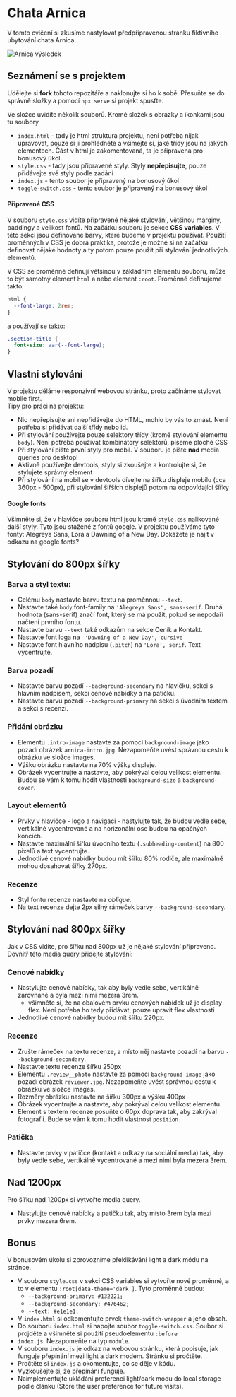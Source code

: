 # Chata Arnica
V tomto cvičení si zkusíme nastylovat předpřipravenou stránku fiktivního ubytování chata Arnica. 

![Arnica výsledek](./result/chata-arnica-result.gif)

## Seznámení se s projektem
Udělejte si **fork** tohoto repozitáře a naklonujte si ho k sobě. Přesuňte se do správně složky a pomocí `npx serve` si projekt spusťte.    

Ve složce uvidíte několik souborů. Kromě složek s obrázky a ikonkami jsou tu soubory
- `index.html` - tady je html struktura projektu, není potřeba nijak upravovat, pouze si ji prohlédněte a všímejte si, jaké třídy jsou na jakých elementech. Část v html je zakomentovaná, ta je připravená pro bonusový úkol.
- `style.css` - tady jsou připravené styly. Styly **nepřepisujte**, pouze přidávejte své styly podle zadání
- `index.js` - tento soubor je připravený na bonusový úkol
- `toggle-switch.css` - tento soubor je připravený na bonusový úkol

#### Připravené CSS
V souboru `style.css` vidíte připravené nějaké stylování, většinou marginy, paddingy a velikost fontů. Na začátku souboru je sekce **CSS variables**. V této sekci jsou definované barvy, které budeme v projektu používat. Použití proměnných v CSS je dobrá praktika, protože je možné si na začátku definovat nějaké hodnoty a ty potom pouze použít při stylování jednotlivých elementů.     

V CSS se proměnné definují většinou v základním elementu souboru, může to být samotný element `html` a nebo element `:root`. Proměnné definujeme takto: 
```css
html {
  --font-large: 2rem;
}
```
a používají se takto: 
```css
.section-title {
  font-size: var(--font-large);
}
```

## Vlastní stylování 
V projektu děláme responzivní webovou stránku, proto začínáme stylovat mobile first.  
Tipy pro práci na projektu:
- Nic nepřepisujte ani nepřidávejte do HTML, mohlo by vás to zmást. Není potřeba si přidávat další třídy nebo id. 
- Při stylování používejte pouze selektory třídy (kromě stylování elementu `body`). Není potřeba používat kombinátory selektorů, píšeme ploché CSS
- Při stylování pište první styly pro mobil. V souboru je pište **nad** media queries pro desktop!
- Aktivně používejte devtools, styly si zkoušejte a kontrolujte si, že stylujete správný element 
- Při stylování na mobil se v devtools dívejte na šířku displeje mobilu (cca 360px - 500px), při stylování šiřších displejů potom na odpovídající šířky 

#### Google fonts
Všimněte si, že v hlavičce souboru html jsou kromě `style.css` nalikované další styly. Tyto jsou stažené z fontů google. V projektu používáme tyto fonty: Alegreya Sans, Lora a Dawning of a New Day. Dokážete je najít v odkazu na google fonts? 

## Stylování do 800px šířky
### Barva a styl textu: 
- Celému `body` nastavte barvu textu na proměnnou `--text`. 
- Nastavte také  `body` font-family na `'Alegreya Sans', sans-serif`. Druhá hodnota (sans-serif) značí font, který se má použít, pokud se nepodaří načtení prvního fontu. 
- Nastavte barvu `--text` také odkazům na sekce Ceník a Kontakt. 
- Nastavte font loga na ` 'Dawning of a New Day', cursive`
- Nastavte font hlavního nadpisu (`.pitch`) na `'Lora', serif`. Text vycentrujte. 

### Barva pozadí 
- Nastavte barvu pozadí `--background-secondary` na hlavičku, sekci s hlavním nadpisem, sekci cenové nabídky a na patičku.
- Nastavte barvu pozadí `--background-primary` na sekci s úvodním textem a sekci s recenzí. 

### Přidání obrázku 
- Elementu `.intro-image` nastavte za pomocí `background-image` jako pozadí obrázek `arnica-intro.jpg`. Nezapomeňte uvést správnou cestu k obrázku ve složce images. 
- Výšku obrázku nastavte na 70% výšky displeje. 
- Obrázek vycentrujte a nastavte, aby pokrýval celou velikost elementu. Budou se vám k tomu hodit vlastnosti `background-size` a `background-cover`.

### Layout elementů
- Prvky v hlavičce - logo a navigaci - nastylujte tak, že budou vedle sebe, vertikálně vycentrované a na horizonální ose budou na opačných koncích. 
- Nastavte maximální šířku úvodního textu (`.subheading-content`) na 800 pixelů a text vycentrujte. 
- Jednotlivé cenové nabídky budou mít šířku 80% rodiče, ale maximálně mohou dosahovat šířky 270px.

### Recenze 
- Styl fontu recenze nastavte na _oblique_. 
- Na text recenze dejte 2px silný rámeček barvy `--background-secondary`. 

## Stylování nad 800px šířky
Jak v CSS vidíte, pro šířku nad 800px už je nějaké stylování připraveno.     
Dovnitř této media query přidejte stylování:

### Cenové nabídky 
- Nastylujte cenové nabídky, tak aby byly vedle sebe, vertikálně zarovnané a byla mezi nimi mezera 3rem. 
  - všimněte si, že na obalovém prvku cenových nabídek už je display flex. Není potřeba ho tedy přidávat, pouze upravit flex vlastnosti
- Jednotlivé cenové nabídky budou mít šířku 220px.

### Recenze 
- Zrušte rámeček na textu recenze, a místo něj nastavte pozadí na barvu `--background-secondary`. 
- Nastavte textu recenze šířku 250px
- Elementu `.review__photo` nastavte za pomocí `background-image` jako pozadí obrázek `reviewer.jpg`. Nezapomeňte uvést správnou cestu k obrázku ve složce images. 
- Rozměry obrázku nastavte na šířku 300px a výšku 400px
- Obrázek vycentrujte a nastavte, aby pokrýval celou velikost elementu.
- Element s textem recenze posuňte o 60px doprava tak, aby zakrýval fotografii. Bude se vám k tomu hodit vlastnost `position. `

### Patička 
- Nastavte prvky v patičce (kontakt a odkazy na sociální media) tak, aby byly vedle sebe, vertikálně vycentrované a mezi nimi byla mezera 3rem. 

## Nad 1200px 
Pro šířku nad 1200px si vytvořte media query. 
- Nastylujte cenové nabídky a patičku tak, aby místo 3rem byla mezi prvky mezera 6rem. 

## Bonus
V bonusovém úkolu si zprovozníme překlikávání light a dark módu na stránce. 
- V souboru  `style.css` v sekci CSS variables si vytvořte nové proměnné, a to v elementu `:root[data-theme='dark']`. Tyto proměnné budou: 
  -  `--background-primary: #132221;`
  -  `--background-secondary: #476462;`
  -  `--text: #e1e1e1;` 
- V `index.html` si odkomentujte prvek `theme-switch-wrapper` a jeho obsah.  
- Do souboru `index.html` si napojte soubor `toggle-switch.css`. Soubor si projděte a všimněte si použití pseudoelementu `:before`
- `index.js`. Nezapomeňte na typ `module`.
- V souboru `index.js` je odkaz na webovou stránku, která popisuje, jak funguje přepínání mezi light a dark modem. Stránku si pročtěte. 
- Pročtěte si `index.js` a okomentujte, co se děje v kódu. 
- Vyzkoušejte si, že přepínání funguje. 
- Naimplementujte ukládání preferencí light/dark módu do local storage podle článku (Store the user preference for future visits). 

 

